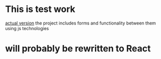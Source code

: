 # This is test work
[actual version](https://nikita-hub000.github.io/forms)
the project includes forms and functionality between them using js technologies
# will probably be rewritten to React
